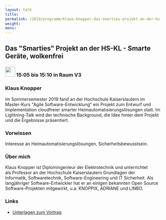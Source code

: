 ```yaml
---
layout: talk
title:
permalink: /2019/programm/klaus-knopper-das-smarties-projekt-an-der-hs-kl-smarte-geraete-wolkenfrei/
weight:
menu:
---
```

## Das "Smarties" Projekt an der HS-KL - Smarte Geräte, wolkenfrei

### <img height = "32" src="../../../images/lightning.svg"> 15:05 bis 15:10 in Raum V3

### Klaus Knopper

Im Sommersemester 2019 fand an der Hochschule Kaiserslautern im Master-Kurs "Agile Software-Entwicklung" ein Projekt zum Entwurf und Implementation cloudfreier smarter Heimautomatisierungslösungen statt. Im Lightning-Talk wird der technische Background, die Idee hinter dem Projekt und die Ergebnisse präsentiert.

### Vorwissen

Interesse an Heimautomatisierungslösungen, Sicherheitsbewusstsein.

### Über mich

Klaus Knopper ist Diplomingenieur der Elektrotechnik und unterrichtet  
als Professor an der Hochschule Kaiserslautern Grundlagen der  
Informatik, Softwaretechnik, Software-Engineering und IT Sicherheit. Als  
langjähriger Software-Entwickler hat er an einigen bekannten Open Source  
Software-Projekten mitgewirkt, u.a. KNOPPIX, ADRIANE und LINBO.

### Links

- <a href="http://knopper.net/tuebix/" target="_blank">Unterlagen zum Vortrag</a>